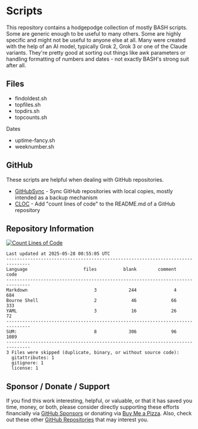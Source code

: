 # Scripts

This repository contains a hodgepodge collection of mostly BASH scripts. Some are generic enough to be useful to many others. Some are highly specific and might not be useful to anyone else at all. Many were created with the help of an AI model, typically Grok 2, Grok 3 or one of the Claude variants. They're pretty good at sorting out things like awk parameters or handling formatting of numbers and dates - not exactly BASH's strong suit after all.

## Files

- findoldest.sh
- topfiles.sh
- topdirs.sh
- topcounts.sh

Dates

- uptime-fancy.sh
- weeknumber.sh
  
## GitHub

These scripts are helpful when dealing with GitHub repositories.

- [GitHubSync](https://github.com/500Foods/Scripts/blob/main/githubsync/githubsync.md) - Sync GitHub repositories with local copies, mostly intended as a backup mechanism
- [CLOC](https://github.com/500Foods/Scripts/blob/main/cloc/cloc.md) - Add "count lines of code" to the README.md of a GitHub repository

## Repository Information

[![Count Lines of Code](https://github.com/500Foods/Scripts/actions/workflows/main.yml/badge.svg)](https://github.com/500Foods/Scripts/actions/workflows/main.yml)
<!--CLOC-START -->
```cloc
Last updated at 2025-05-28 00:55:05 UTC
-------------------------------------------------------------------------------
Language                     files          blank        comment           code
-------------------------------------------------------------------------------
Markdown                         3            244              4            684
Bourne Shell                     2             46             66            333
YAML                             3             16             26             72
-------------------------------------------------------------------------------
SUM:                             8            306             96           1089
-------------------------------------------------------------------------------
3 Files were skipped (duplicate, binary, or without source code):
  gitattributes: 1
  gitignore: 1
  license: 1
```
<!--CLOC-END-->

## Sponsor / Donate / Support

If you find this work interesting, helpful, or valuable, or that it has saved you time, money, or both, please consider directly supporting these efforts financially via [GitHub Sponsors](https://github.com/sponsors/500Foods) or donating via [Buy Me a Pizza](https://www.buymeacoffee.com/andrewsimard500). Also, check out these other [GitHub Repositories](https://github.com/500Foods?tab=repositories&q=&sort=stargazers) that may interest you.
